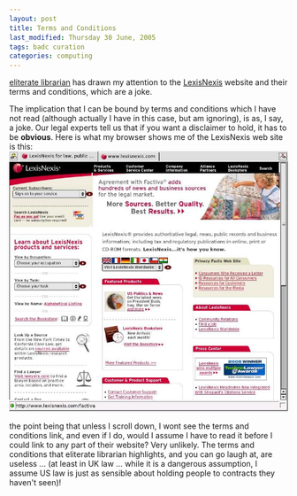 ```yaml
---
layout: post
title: Terms and Conditions
last_modified: Thursday 30 June, 2005
tags: badc curation
categories: computing
---
```

[eliterate librarian](http://www.eliteratelibrarian.com/blog/2005/06/20/licensing-digital-information/) has drawn my attention to the [LexisNexis](http://www.lexisnexis.com/) website and their terms and conditions, which are a joke.

The implication that I can be bound by terms and conditions which I have not read (although actually I have in this case, but am ignoring), is as, I say, a joke. Our legal experts tell us that if you want a disclaimer to hold, it has to be **obvious**. Here is what my browser shows me of the LexisNexis web site is this:
![Image: IMAGE: static/2005/06/30/LexisNexis.jpg ](/assets/images/2005-06-30-LexisNexis.jpg)

the point being that unless I scroll down, I wont see the terms and conditions link, and even if I do, would I assume I have to read it before I could link to any part of their website? Very unlikely. The terms and conditions that eliterate librarian highlights, and you can go laugh at, are useless ... (at least in UK law ... while it is a dangerous assumption, I assume US law is just as sensible about holding people to contracts they haven't seen)!
